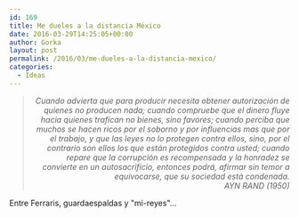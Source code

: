 ```yaml
---
id: 169
title: Me dueles a la distancia México
date: 2016-03-29T14:25:05+00:00
author: Gorka
layout: post
permalink: /2016/03/me-dueles-a-la-distancia-mexico/
categories:
  - Ideas
---
```

> <p style="text-align: right; font-style: italic;">
>   Cuando advierta que para producir necesita obtener autorización de quienes no producen nada; cuando compruebe que el dinero fluye hacia quienes trafican no bienes, sino favores; cuando perciba que muchos se hacen ricos por el soborno y por influencias mas que por el trabajo, y que las leyes no lo protegen contra ellos, sino, por el contrario son ellos los que están protegidos contra usted; cuando repare que la corrupción es recompensada y la honradez se convierte en un autosacrificio, entonces podrá, afirmar sin temor a equivocarse, que su sociedad está condenada.<br />AYN RAND (1950)
> </p>

Entre Ferraris, guardaespaldas y "mi-reyes"...
